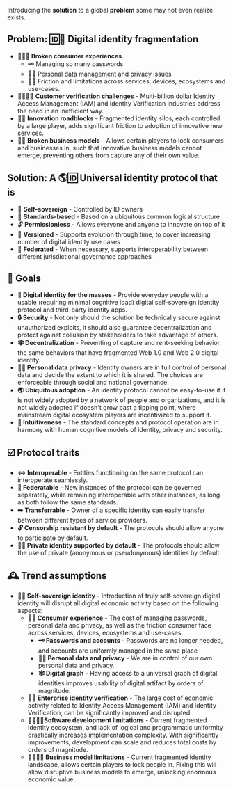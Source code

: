 Introducing the **solution** to a global **problem** some may not even realize exists.

## Problem: 🆔🧩 **Digital identity fragmentation**

- 🙍‍♀️🧩 **Broken consumer experiences**
  - 🗝 Managing so many passwords
  - 🦸‍♀️ Personal data management and privacy issues
  - 🤦‍♀️ Friction and limitations across services, devices, ecosystems and use-cases.
- 🏢🙍‍♀️✅ **Customer verification challenges** - Multi-billion dollar Identity Access Management (IAM) and Identity Verification industries address the need in an inefficient way.
- 📱🧪 **Innovation roadblocks** - Fragmented identity silos, each controlled by a large player, adds significant friction to adoption of innovative new services.
- 🏢🧩 **Broken business models** - Allows certain players to lock consumers and businesses in, such that innovative business models cannot emerge, preventing others from capture any of their own value.

## Solution: A 🌎🆔 **Universal identity protocol** that is

- 🤳 **Self-sovereign** - Controlled by ID owners
- 📜 **Standards-based** - Based on a ubiquitous  common logical structure
- 🔓 **Permissionless** - Allows everyone and anyone to innovate on top of it
- 🔢 **Versioned** - Supports evolution through time, to cover increasing number of digital identity use cases
- 🔗 **Federated** - When necessary, supports interoperability between different jurisdictional governance approaches

## 🎯 Goals

- **👥 Digital identity for the masses** - Provide everyday people with a usable (requiring minimal cognitive load) digital self-sovereign identity protocol and third-party identity apps.
- **🔒 Security** - Not only should the solution be technically secure against unauthorized exploits, it should also guarantee decentralization and protect against collusion by stakeholders to take advantage of others.
- **🕸 Decentralization** - Preventing of capture and rent-seeking behavior, the same behaviors that have fragmented Web 1.0 and Web 2.0 digital identity.
- **🦸‍♀️ Personal data privacy** - Identity owners are in full control of personal data and decide the extent to which it is shared. The choices are enforceable through social and national governance.
- **🌏 Ubiquitous adoption** - An identity protocol cannot be easy-to-use if it is not widely adopted by a network of people and organizations, and it is not widely adopted if doesn't grow past a tipping point, where mainstream digital ecosystem players are incentivized to support it.
- **🧠 Intuitiveness** - The standard concepts and protocol operation are in harmony with human cognitive models of identity, privacy and security.

## ☑️ Protocol traits

- **↔️ Interoperable** - Entities functioning on the same protocol can interoperate seamlessly.
- **🔗 Federatable** - New instances of the protocol can be governed separately, while remaining interoperable with other instances, as long as both follow the same standards.
- **➡️ Transferrable** - Owner of a specific identity can easily transfer between different types of service providers.
- **🔓 Censorship resistant by default** - The protocols should allow anyone to participate by default.
- **🦸‍♂️ Private identity supported by default** - The protocols should allow the use of private (anonymous or pseudonymous) identities by default.

## 🕰 Trend assumptions

- **🤳🆔 Self-sovereign identity** - Introduction of truly self-sovereign digital identity will disrupt all digital economic activity based on the following aspects:
  - **🙍‍♀️ Consumer experience** - The cost of managing passwords, personal data and privacy, as well as the friction consumer face across services, devices, ecosystems and use-cases.
    - **🗝 Passwords and accounts** - Passwords are no longer needed, and accounts are uniformly managed in the same place
    - **🦸‍♀️ Personal data and privacy** - We are in control of our own personal data and privacy. 
    - **🕸 Digital graph** - Having access to a universal graph of digital identities improves usability of digital artifact by orders of magnitude.
  - **🏢✅ Enterprise identity verification** - The large cost of economic activity related to Identity Access Management (IAM) and Identity Verification, can be significantly improved and disrupted.
  - **👩‍💻🏃‍♀️Software development limitations** - Current fragmented identity ecosystem, and lack of logical and programmatic uniformity drastically increases implementation complexity. With significantly improvements, development can scale and reduces total costs by orders of magnitude.
  - **👨‍💼🏃‍♂️ Business model limitations** - Current fragmented identity landscape, allows certain players to lock people in. Fixing this will allow disruptive business models to emerge, unlocking enormous economic value.
